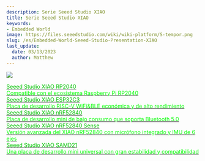 ```yaml
---
description: Serie Seeed Studio XIAO
title: Serie Seeed Studio XIAO
keywords:
- Embedded World
image: https://files.seeedstudio.com/wiki/wiki-platform/S-tempor.png
slug: /es/Embedded-World-Seeed-Studio-Presentation-XIAO
last_update:
  date: 03/13/2023
  author: Matthew
---
```


![](https://www.seeedstudio.com/blog/wp-content/uploads/2023/03/sensor@2x.png)

<div class="embedded_world_container">
    <a class="embedded_world_item" style={{textAlign: 'center'}} href="/XIAO-RP2040">
            <div class="embedded_world_title" style={{textAlign: 'center'}}><font color={'8DC215'} size={"6"}>Seeed Studio XIAO RP2040</font></div>
            <div class="embedded_world_title" style={{textAlign: 'center'}}><font color={'FFFFFF'} size={"3"}>Compatible con el ecosistema Raspberry Pi RP2040 </font></div>
    </a>
</div>

<div class="embedded_world_container">
    <a class="embedded_world_item" style={{textAlign: 'center'}} href="/XIAO_ESP32C3_Getting_Started">
            <div class="embedded_world_title" style={{textAlign: 'center'}}><font color={'8DC215'} size={"6"}>Seeed Studio XIAO ESP32C3</font></div>
            <div class="embedded_world_title" style={{textAlign: 'center'}}><font color={'FFFFFF'} size={"3"}>Placa de desarrollo RISC-V WiFi&BLE económica y de alto rendimiento  </font></div>
    </a>
</div>

<div class="embedded_world_container">
    <a class="embedded_world_item" style={{textAlign: 'center'}} href="/XIAO_BLE">
            <div class="embedded_world_title" style={{textAlign: 'center'}}><font color={'8DC215'} size={"6"}>Seeed Studio XIAO nRF52840</font></div>
            <div class="embedded_world_title" style={{textAlign: 'center'}}><font color={'FFFFFF'} size={"3"}>Placa de desarrollo mini de bajo consumo que soporta Bluetooth 5.0</font></div>
    </a>
</div>

<div class="embedded_world_container">
    <a class="embedded_world_item" style={{textAlign: 'center'}} href="/XIAO_BLE">
            <div class="embedded_world_title" style={{textAlign: 'center'}}><font color={'8DC215'} size={"6"}>Seeed Studio XIAO nRF52840 Sense</font></div>
            <div class="embedded_world_title" style={{textAlign: 'center'}}><font color={'FFFFFF'} size={"3"}>Versión avanzada del XIAO nRF52840 con micrófono integrado y IMU de 6 ejes</font></div>
    </a>
</div>

<div class="embedded_world_container">
    <a class="embedded_world_item" style={{textAlign: 'center'}} href="/Seeeduino-XIAO">
            <div class="embedded_world_title" style={{textAlign: 'center'}}><font color={'8DC215'} size={"6"}>Seeed Studio XIAO SAMD21</font></div>
            <div class="embedded_world_title" style={{textAlign: 'center'}}><font color={'FFFFFF'} size={"3"}>Una placa de desarrollo mini universal con gran estabilidad y compatibilidad </font></div>
    </a>
</div>
